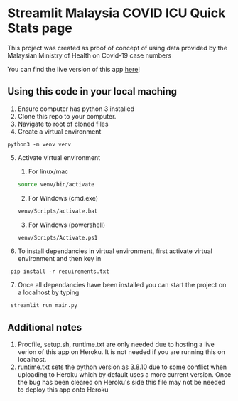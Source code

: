 # Streamlit Malaysia COVID ICU Quick Stats page

This project was created as proof of concept of using data provided by the Malaysian Ministry of Health on Covid-19 case numbers

You can find the live version of this app [here](https://moh-covid.herokuapp.com/)!

## Using this code in your local maching

1. Ensure computer has python 3 installed
2. Clone this repo to your computer.
3. Navigate to root of cloned files
4. Create a virtual environment

```shell
python3 -m venv venv
```

5. Activate virtual environment

   1. For linux/mac

   ```bash
   source venv/bin/activate
   ```

   2. For Windows (cmd.exe)

   ```bash
   venv/Scripts/activate.bat
   ```

   3. For Windows (powershell)

   ```bash
   venv/Scripts/Activate.ps1
   ```

6. To install dependancies in virtual environment, first activate virtual environment and then key in

```shell
 pip install -r requirements.txt
```

7. Once all dependancies have been installed you can start the project on a localhost by typing

```shell
 streamlit run main.py
```

## Additional notes

1. Procfile, setup.sh, runtime.txt are only needed due to hosting a live verion of this app on Heroku. It is not needed if you are running this on localhost.
2. runtime.txt sets the python version as 3.8.10 due to some conflict when uploading to Heroku which by default uses a more current version. Once the bug has been cleared on Heroku's side this file may not be needed to deploy this app onto Heroku

```

```
